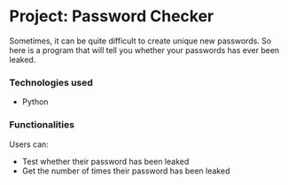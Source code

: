 # Project: Password Checker

Sometimes, it can be quite difficult to create unique new passwords. So here is a program that will tell you whether your passwords has ever been leaked.

### Technologies used

- Python

### Functionalities

Users can:

- Test whether their password has been leaked
- Get the number of times their password has been leaked 